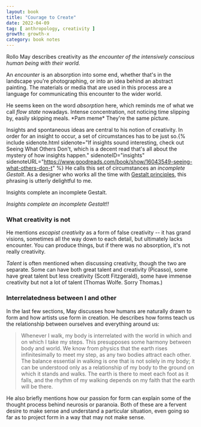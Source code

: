 ```yaml
---
layout: book
title: "Courage to Create"
date: 2022-04-09
tag: [ anthropology, creativity ]
growth: growth-x
category: book notes
---
```


Rollo May describes creativity as *the encounter of the intensively conscious human being with their world.*

An *encounter* is an absorption into some end, whether that's in the landscape you're photographing, or into an idea behind an abstract painting. The materials or media that are used in this process are a language for communicating this encounter to the wider world.

He seems keen on the word *absorption* here, which reminds me of what we call *flow state* nowadays. Intense concentration, not noticing time slipping by, easily skipping meals. &#42;Pam meme&#42; They're the same picture.

Insights and spontaneous ideas are central to his notion of creativity. In order for an insight to occur, a set of circumstances has to be just so.{% include sidenote.html sidenote="If insights sound interesting, check out Seeing What Others Don't, which is a decent read that's all about the mystery of how insights happen." sidenoteID="insights" sidenoteURL="https://www.goodreads.com/book/show/16043549-seeing-what-others-don-t" %} He calls this set of circumstances an *incomplete Gestalt*. As a designer who works all the time with [Gestalt principles](https://www.interaction-design.org/literature/topics/gestalt-principles), this phrasing is utterly delightful to me.

Insights complete an incomplete Gestalt. 

*Insights complete an incomplete Gestalt!!*

### What creativity is not

He mentions *escapist creativity* as a form of false creativity -- it has grand visions, sometimes all the way down to each detail, but ultimately lacks encounter. You can produce things, but if there was no absorption, it's not really creativity. 

*Talent* is often mentioned when discussing creativity, though the two are separate. Some can have both great talent and creativity (Picasso), some have great talent but less creativity (Scott Fitzgerald), some have immense creativity but not a lot of talent (Thomas Wolfe. Sorry Thomas.)

### Interrelatedness between I and other

In the last few sections, May discusses how humans are naturally drawn to form and how artists use form in creation. He describes how forms teach us the relationship between ourselves and everything around us:

<blockquote>
    <p>Whenever I walk, my body is interrelated with the world in which and on which I take my steps. This presupposes some harmony between body and world. We know from physics that the earth rises infinitesimally to meet my step, as any two bodies attract each other. The balance essential in walking is one that is not solely in my body; it can be understood only as a relationship of my body to the ground on which it stands and walks. The earth is there to meet each foot as it falls, and the rhythm of my walking depends on my faith that the earth will be there.</p>
</blockquote>

He also briefly mentions how our passion for form can explain some of the thought process behind neurosis or paranoia. Both of these are a fervent desire to make sense and understand a particular situation, even going so far as to project form in a way that may not make sense. 